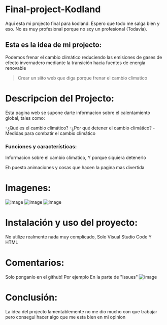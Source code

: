 # Final-project-Kodland

Aqui esta mi projecto final para kodland.
Espero que todo me salga bien y eso.
No es muy profesional porque no soy un profesional (Todavia).

## Esta es la idea de mi projecto:

Podemos frenar el cambio climático reduciendo las emisiones de gases de efecto invernadero mediante la transición hacia fuentes de energía renovable
>Crear un siito web que diga porque frenar el cambio climatico

# Descripcion del Projecto:

Esta pagina web se supone darte informacion sobre el calentamiento global, tales como:

-¿Qué es el cambio climático?
-¿Por qué detener el cambio climático?
-Medidas para combatir el cambio climático

### Funciones y características:

Informacion sobre el cambio climatico, Y porque siquiera detenerlo

Eh puesto animaciones y cosas que hacen la pagina mas divertida

# Imagenes:

![image](https://github.com/TheIndieDav/Final-project-Kodland/assets/81372075/3da15c91-1371-4b2c-9f78-bbe94634e8c8)
![image](https://github.com/TheIndieDav/Final-project-Kodland/assets/81372075/ead8b7f2-66c0-4086-b39e-8a6e2da4c51e)
![image](https://github.com/TheIndieDav/Final-project-Kodland/assets/81372075/c53969fe-6716-4edd-86c0-9d70ad76f731)

# Instalación y uso del proyecto:

No utilize realmente nada muy complicado, Solo Visual Studio Code Y HTML

# Comentarios:

Solo ponganlo en el github!
Por ejemplo En la parte de "Issues"
![image](https://github.com/TheIndieDav/Final-project-Kodland/assets/81372075/426cfa8d-a47f-4cc0-a2e7-4d2732f85ee1)

# Conclusión:

La idea del projecto lamentablemente no me dio mucho con que trabajar pero consegui hacer algo que me esta bien en mi opinion
